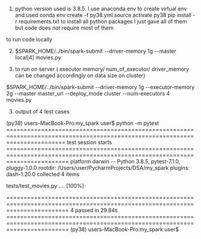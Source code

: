 
1) python version used is 3.8.5. I use anaconda env to create virtual env and used
conda env create -f py38.yml
source activate py38
pip install -r requirements.txt to install  all python packages
I just gave all of them but code does not require most of them


to run code locally

2) $SPARK_HOME/../bin/spark-submit --driver-memory 1g  --master local[4] movies.py

3) to run on server ( executor memory/ num_of_executor/ driver_memory can be changed accordingly on data size on cluster)

 $SPARK_HOME/../bin/spark-submit --driver-memory 1g  --executor-memory 2g --master master_url --deploy_mode cluster --num-executors 4 movies.py




 3) output of 4 test cases

(py38) users-MacBook-Pro:my_spark user$ python -m pytest
============================================================================================================================= test session starts ==============================================================================================================================
platform darwin -- Python 3.8.5, pytest-7.1.0, pluggy-1.0.0
rootdir: /Users/user/PycharmProjects/DSA/my_spark
plugins: dash-1.20.0
collected 4 items

tests/test_movies.py ....                                                                                                                                                                                                                                                [100%]

============================================================================================================================== 4 passed in 29.84s ==============================================================================================================================
(py38) users-MacBook-Pro:my_spark user$
